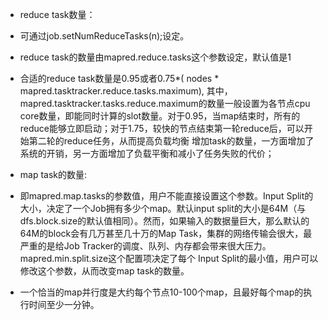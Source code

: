 - reduce task数量：

 - 可通过job.setNumReduceTasks(n);设定。
 - reduce task的数量由mapred.reduce.tasks这个参数设定，默认值是1
 - 合适的reduce task数量是0.95或者0.75*( nodes * mapred.tasktracker.reduce.tasks.maximum), 其中，mapred.tasktracker.tasks.reduce.maximum的数量一般设置为各节点cpu core数量，即能同时计算的slot数量。对于0.95，当map结束时，所有的reduce能够立即启动；对于1.75，较快的节点结束第一轮reduce后，可以开始第二轮的reduce任务，从而提高负载均衡
 增加task的数量，一方面增加了系统的开销，另一方面增加了负载平衡和减小了任务失败的代价；

- map task的数量:
 - 即mapred.map.tasks的参数值，用户不能直接设置这个参数。Input Split的大小，决定了一个Job拥有多少个map。默认input split的大小是64M（与dfs.block.size的默认值相同）。然而，如果输入的数据量巨大，那么默认的64M的block会有几万甚至几十万的Map Task，集群的网络传输会很大，最严重的是给Job Tracker的调度、队列、内存都会带来很大压力。mapred.min.split.size这个配置项决定了每个 Input Split的最小值，用户可以修改这个参数，从而改变map task的数量。
 - 一个恰当的map并行度是大约每个节点10-100个map，且最好每个map的执行时间至少一分钟。
